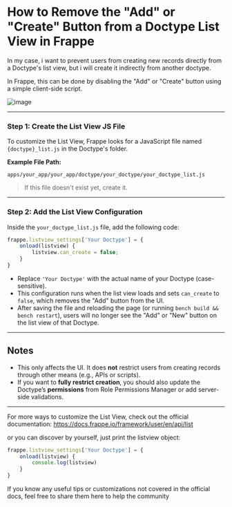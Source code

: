 # How to Remove the "Add" or "Create" Button from a Doctype List View in Frappe

In my case, i want to prevent users from creating new records directly from a Doctype's list view, but i will create it indirectly from another doctype.

In Frappe, this can be done by disabling the "Add" or "Create" button using a simple client-side script.

![image](https://github.com/user-attachments/assets/e770bfd9-e609-4d66-adee-7ad0a7a87bea)


---

### Step 1: Create the List View JS File

To customize the List View, Frappe looks for a JavaScript file named `{doctype}_list.js` in the Doctype's folder.

**Example File Path:**

```
apps/your_app/your_app/doctype/your_doctype/your_doctype_list.js
```

> If this file doesn't exist yet, create it.

---

### Step 2: Add the List View Configuration

Inside the `your_doctype_list.js` file, add the following code:

```js
frappe.listview_settings['Your Doctype'] = {
    onload(listview) {
        listview.can_create = false;
    }
}
```

- Replace `'Your Doctype'` with the actual name of your Doctype (case-sensitive).
- This configuration runs when the list view loads and sets `can_create` to `false`, which removes the "Add" button from the UI.
- After saving the file and reloading the page (or running `bench build && bench restart`), users will no longer see the "Add" or "New" button on the list view of that Doctype.
---

## Notes

- This only affects the UI. It does **not** restrict users from creating records through other means (e.g., APIs or scripts).
- If you want to **fully restrict creation**, you should also update the Doctype’s **permissions** from Role Permissions Manager or add server-side validations.

---

For more ways to customize the List View, check out the official documentation:
https://docs.frappe.io/framework/user/en/api/list

or you can discover by yourself, just print the listview object:
```js
frappe.listview_settings['Your Doctype'] = {
    onload(listview) {
        console.log(listview)
    }
}
```

If you know any useful tips or customizations not covered in the official docs, feel free to share them here to help the community

